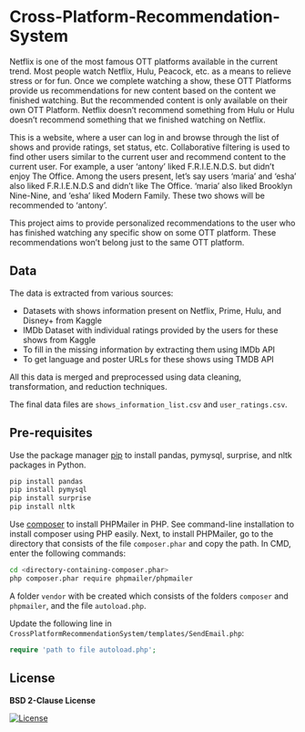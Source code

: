 # Cross-Platform-Recommendation-System

Netflix is one of the most famous OTT platforms available in the current trend. Most
people watch Netflix, Hulu, Peacock, etc. as a means to relieve stress or for fun. Once we complete watching a show, these OTT Platforms provide us recommendations for new content based on the content we finished watching. But the recommended content is only available on their own OTT Platform. Netflix doesn’t recommend something from Hulu or Hulu doesn’t recommend something that we finished watching on Netflix.

This is a website, where a user can log in and browse through the list of shows
and provide ratings, set status, etc. Collaborative filtering is used to find other users similar to the current user and recommend content to the current user. For example, a user ‘antony’ liked F.R.I.E.N.D.S. but didn’t enjoy The Office. Among the users present, let’s say users ‘maria’ and ‘esha’ also liked F.R.I.E.N.D.S and didn’t like The Office. ‘maria’ also liked Brooklyn Nine-Nine, and ‘esha’ liked Modern Family. These two shows will be recommended to ‘antony’.

This project aims to provide personalized recommendations to the user who has finished watching any specific show on some OTT platform. These recommendations won’t belong just to the same OTT platform.

## Data
The data is extracted from various sources:
- Datasets with shows information present on Netflix, Prime, Hulu, and Disney+ from Kaggle
- IMDb Dataset with individual ratings provided by the users for these shows from Kaggle
- To fill in the missing information by extracting them using IMDb API
- To get language and poster URLs for these shows using TMDB API

All this data is merged and preprocessed using data cleaning, transformation, and reduction techniques.

The final data files are `shows_information_list.csv` and `user_ratings.csv`.

## Pre-requisites

Use the package manager [pip](https://pip.pypa.io/en/stable/) to install pandas, pymysql, surprise, and nltk packages in Python.

```bash
pip install pandas
pip install pymysql
pip install surprise
pip install nltk
```

Use [composer](https://getcomposer.org/download/) to install PHPMailer in PHP. See command-line installation to install composer using PHP easily. Next, to install PHPMailer, go to the directory that consists of the file `composer.phar` and copy the path. In CMD, enter the following commands:

```bash
cd <directory-containing-composer.phar>
php composer.phar require phpmailer/phpmailer
``` 

A folder `vendor` with be created which consists of the folders `composer` and `phpmailer`, and the file `autoload.php`.

Update the following line in `CrossPlatformRecommendationSystem/templates/SendEmail.php`:

```php
require 'path to file autoload.php';
```

## License

**BSD 2-Clause License**

[![License](https://img.shields.io/badge/License-BSD_2--Clause-orange.svg)](https://opensource.org/licenses/BSD-2-Clause)
